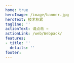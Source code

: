```yaml
---
home: true
heroImage: /image/banner.jpg
heroText: 技术积累
tagline: ''
actionText: 请点击 →
actionLink: /web/Webpack/
features:
- title: ''
  details: ''
footer: 
---
```

